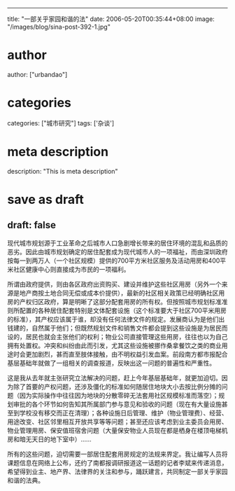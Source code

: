 
---
title: "一部关乎家园和谐的法"
date: 2006-05-20T00:35:44+08:00
image: "/images/blog/sina-post-392-1.jpg"
# author
author: ["urbandao"]
# categories
categories: ["城市研究"]
tags: ['杂谈']
# meta description
description: "This is meta description"
# save as draft
draft: false
---

现代城市规划源于工业革命之后城市人口急剧增长带来的居住环境的混乱和品质的恶劣。因此由城市规划确定的居住配套成为现代城市人的一项福祉，而由深圳政府按每一到两万人（一个社区规模）提供的700平方米社区服务及活动用房和400平米社区健康中心则直接成为市民的一项福利。

所谓由政府提供，则由各区政府出资购买、建设并维护这些社区用房（另外一个来源是地产商按土地合同无偿或成本价提供），最新的社区相关政策已经明确社区用房的产权归区政府，算是明晰了这部分配套用房的所有权。但按照城市规划标准准则所配置的各种居住配套特别是文体配套设施（这个标准要大于社区700平米用房的标准），其产权应该属于谁，却没有任何法律文件的规定。发展商认为是他们出钱建的，自然属于他们；但既然规划文件和销售文件都会提到这些设施是为居民而设的，居民也就会主张他们的权利；物业公司直接管理这些用房，往往也以为自己拥有处置权。冲突和纠纷由此而引发，尤其这些设施被挪作桑拿餐饮之类的商业用途时会更加剧烈，甚而直至肢体接触，由不明权益引发血案。前段南方都市报配合基层基础年就做了一组相关的调查报道，反映出这一问题的普遍性和严重性。

这是我从去年就主张研究立法解决的问题，赶上今年基层基础年，就更加迫切。因为除了首要的产权问题，还涉及僵化的标准如何随居住地块大小去按比例分摊的问题（因为实际操作中往往因为地块的分散零碎无法套用社区规模标准而落空）；规划审批的各个环节如何告知其所属部门参与意见和验收的问题（现在有大量设施甚至到学校没有移交而正在清理）；各种设施日后管理、维护（物业管理费）、经营、用途改变、社区邻里相互开放共享等等问题；甚至还应该考虑到业主委员会用房、物业管理用房、保安值班宿舍问题（大量保安物业人员现在都是栖身在楼顶电梯机房和暗无天日的地下室中）......

所有的这些问题，迫切需要一部居住配套用房规定的法规来界定。我让编写人员将课题信息在网络上公布，还约了南都报调研报道这一话题的记者李斌来传递消息，希望得到业主、地产界、法律界的关注和参与，踊跃建言，共同制定一部关乎家园和谐的法典。

